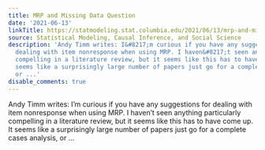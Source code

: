 ```yaml
---
title: MRP and Missing Data Question
date: '2021-06-13'
linkTitle: https://statmodeling.stat.columbia.edu/2021/06/13/mrp-and-missing-data-question/
source: Statistical Modeling, Causal Inference, and Social Science
description: 'Andy Timm writes: I&#8217;m curious if you have any suggestions for
  dealing with item nonresponse when using MRP. I haven&#8217;t seen anything particularly
  compelling in a literature review, but it seems like this has to have come up. It
  seems like a surprisingly large number of papers just go for a complete cases analysis,
  or ...'
disable_comments: true
---
```

Andy Timm writes: I&#8217;m curious if you have any suggestions for dealing with item nonresponse when using MRP. I haven&#8217;t seen anything particularly compelling in a literature review, but it seems like this has to have come up. It seems like a surprisingly large number of papers just go for a complete cases analysis, or ...